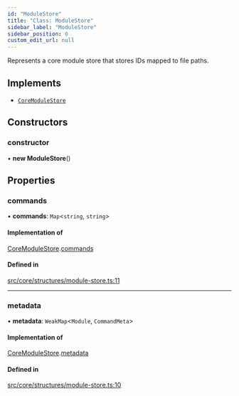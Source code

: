 ```yaml
---
id: "ModuleStore"
title: "Class: ModuleStore"
sidebar_label: "ModuleStore"
sidebar_position: 0
custom_edit_url: null
---
```


Represents a core module store that stores IDs mapped to file paths.

## Implements

- [`CoreModuleStore`](../interfaces/CoreModuleStore.md)

## Constructors

### constructor

• **new ModuleStore**()

## Properties

### commands

• **commands**: `Map`<`string`, `string`\>

#### Implementation of

[CoreModuleStore](../interfaces/CoreModuleStore.md).[commands](../interfaces/CoreModuleStore.md#commands)

#### Defined in

[src/core/structures/module-store.ts:11](https://github.com/sern-handler/handler/blob/81cdde2/src/core/structures/module-store.ts#L11)

___

### metadata

• **metadata**: `WeakMap`<`Module`, `CommandMeta`\>

#### Implementation of

[CoreModuleStore](../interfaces/CoreModuleStore.md).[metadata](../interfaces/CoreModuleStore.md#metadata)

#### Defined in

[src/core/structures/module-store.ts:10](https://github.com/sern-handler/handler/blob/81cdde2/src/core/structures/module-store.ts#L10)
